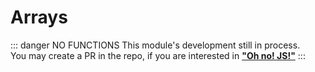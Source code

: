 # Arrays

::: danger NO FUNCTIONS
  This module's development still in process.  
  You may create a PR in the repo, if you are interested in [**"Oh no! JS!"**](https://github.com/dmrompav/oh-no-js)
:::
